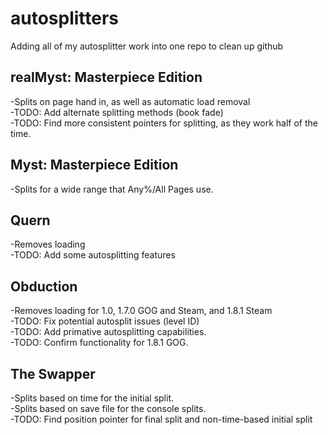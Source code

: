 # autosplitters
Adding all of my autosplitter work into one repo to clean up github  

## realMyst: Masterpiece Edition
-Splits on page hand in, as well as automatic load removal  
-TODO: Add alternate splitting methods (book fade)  
-TODO: Find more consistent pointers for splitting, as they work half of the time.  

## Myst: Masterpiece Edition
-Splits for a wide range that Any%/All Pages use.

## Quern
-Removes loading  
-TODO: Add some autosplitting features  

## Obduction
-Removes loading for 1.0, 1.7.0 GOG and Steam, and 1.8.1 Steam  
-TODO: Fix potential autosplit issues (level ID)  
-TODO: Add primative autosplitting capabilities.  
-TODO: Confirm functionality for 1.8.1 GOG.

## The Swapper
-Splits based on time for the initial split.  
-Splits based on save file for the console splits.  
-TODO: Find position pointer for final split and non-time-based initial split  
